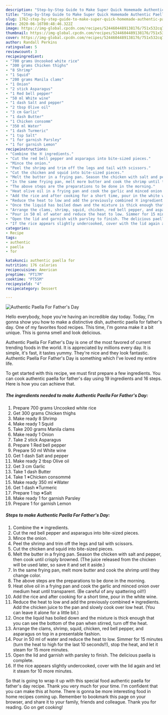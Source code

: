 ```yaml
---
description: "Step-by-Step Guide to Make Super Quick Homemade Authentic Paella For Father&amp;#39;s Day"
title: "Step-by-Step Guide to Make Super Quick Homemade Authentic Paella For Father&amp;#39;s Day"
slug: 1762-step-by-step-guide-to-make-super-quick-homemade-authentic-paella-for-father-and-39-s-day
date: 2020-06-16T00:48:46.322Z
image: https://img-global.cpcdn.com/recipes/5244604489138176/751x532cq70/authentic-paella-for-fathers-day-recipe-main-photo.jpg
thumbnail: https://img-global.cpcdn.com/recipes/5244604489138176/751x532cq70/authentic-paella-for-fathers-day-recipe-main-photo.jpg
cover: https://img-global.cpcdn.com/recipes/5244604489138176/751x532cq70/authentic-paella-for-fathers-day-recipe-main-photo.jpg
author: Randall Perkins
ratingvalue: 5
reviewcount: 3
recipeingredient:
- "700 grams Uncooked white rice"
- "300 grams Chicken thighs"
- "8 Shrimp"
- "1 Squid"
- "200 grams Manila clams"
- "1 Onion"
- "2 stick Asparagus"
- "1 Red bell pepper"
- "50 ml White wine"
- "1 dash Salt and pepper"
- "2 tbsp Olive oil"
- "3 cm Garlic"
- "1 dash Butter"
- "1 Chicken consomm"
- "350 ml Water"
- "1 dash Turmeric"
- "1 tsp Salt"
- "1 for garnish Parsley"
- "1 for garnish Lemon"
recipeinstructions:
- "Combine the ※ ingredients."
- "Cut the red bell pepper and asparagus into bite-sized pieces."
- "Mince the onion."
- "Peel the shrimp and trim off the legs and tail with scissors."
- "Cut the chicken and squid into bite-sized pieces."
- "Melt the butter in a frying pan. Season the chicken with salt and pepper, then cook until crisply browned. (The juice released from the chicken will be used later, so save it and set it aside.)"
- "In the same frying pan, melt more butter and cook the shrimp until they change color."
- "The above steps are the preparations to be done in the morning."
- "Heat olive oil in a frying pan and cook the garlic and minced onion over medium heat until transparent. (Be careful of any spattering oil!!)"
- "Add the rice and after cooking for a short time, pour in the white wine."
- "Reduce the heat to low and add the previously combined ※ ingredients. Add the chicken juice to the pan and slowly cook over low heat. (You can leave it alone for a little bit.)"
- "Once the liquid has boiled down and the mixture is thick enough that you can see the bottom of the pan when stirred, turn off the heat."
- "Arrange the clams, shrimp, squid, chicken, red bell pepper, and asparagus on top in a presentable fashion."
- "Pour in 50 ml of water and reduce the heat to low. Simmer for 15 minutes (turn the heat to high for the last 10 seconds!!), stop the heat, and let it steam for 15 more minutes."
- "Open the lid and garnish with parsley to finish. The delicious paella is complete."
- "If the rice appears slightly undercooked, cover with the lid again and let it steam for 10 more minutes."
categories:
- Recipe
tags:
- authentic
- paella
- for

katakunci: authentic paella for 
nutrition: 176 calories
recipecuisine: American
preptime: "PT17M"
cooktime: "PT55M"
recipeyield: "4"
recipecategory: Dessert

---
```



![Authentic Paella For Father&#39;s Day](https://img-global.cpcdn.com/recipes/5244604489138176/751x532cq70/authentic-paella-for-fathers-day-recipe-main-photo.jpg)

Hello everybody, hope you're having an incredible day today. Today, I'm gonna show you how to make a distinctive dish, authentic paella for father&#39;s day. One of my favorites food recipes. This time, I'm gonna make it a bit unique. This is gonna smell and look delicious.

Authentic Paella For Father&#39;s Day is one of the most favored of current trending foods in the world. It is appreciated by millions every day. It is simple, it's fast, it tastes yummy. They're nice and they look fantastic. Authentic Paella For Father&#39;s Day is something which I've loved my entire life.




To get started with this recipe, we must first prepare a few ingredients. You can cook authentic paella for father&#39;s day using 19 ingredients and 16 steps. Here is how you can achieve that.

<!--inarticleads1-->

##### The ingredients needed to make Authentic Paella For Father&#39;s Day:

1. Prepare 700 grams Uncooked white rice
1. Get 300 grams Chicken thighs
1. Make ready 8 Shrimp
1. Make ready 1 Squid
1. Take 200 grams Manila clams
1. Make ready 1 Onion
1. Take 2 stick Asparagus
1. Prepare 1 Red bell pepper
1. Prepare 50 ml White wine
1. Get 1 dash Salt and pepper
1. Make ready 2 tbsp Olive oil
1. Get 3 cm Garlic
1. Take 1 dash Butter
1. Take 1 ※Chicken consommé
1. Make ready 350 ml ※Water
1. Get 1 dash ※Turmeric
1. Prepare 1 tsp ※Salt
1. Make ready 1 for garnish Parsley
1. Prepare 1 for garnish Lemon




<!--inarticleads2-->

##### Steps to make Authentic Paella For Father&#39;s Day:

1. Combine the ※ ingredients.
1. Cut the red bell pepper and asparagus into bite-sized pieces.
1. Mince the onion.
1. Peel the shrimp and trim off the legs and tail with scissors.
1. Cut the chicken and squid into bite-sized pieces.
1. Melt the butter in a frying pan. Season the chicken with salt and pepper, then cook until crisply browned. (The juice released from the chicken will be used later, so save it and set it aside.)
1. In the same frying pan, melt more butter and cook the shrimp until they change color.
1. The above steps are the preparations to be done in the morning.
1. Heat olive oil in a frying pan and cook the garlic and minced onion over medium heat until transparent. (Be careful of any spattering oil!!)
1. Add the rice and after cooking for a short time, pour in the white wine.
1. Reduce the heat to low and add the previously combined ※ ingredients. Add the chicken juice to the pan and slowly cook over low heat. (You can leave it alone for a little bit.)
1. Once the liquid has boiled down and the mixture is thick enough that you can see the bottom of the pan when stirred, turn off the heat.
1. Arrange the clams, shrimp, squid, chicken, red bell pepper, and asparagus on top in a presentable fashion.
1. Pour in 50 ml of water and reduce the heat to low. Simmer for 15 minutes (turn the heat to high for the last 10 seconds!!), stop the heat, and let it steam for 15 more minutes.
1. Open the lid and garnish with parsley to finish. The delicious paella is complete.
1. If the rice appears slightly undercooked, cover with the lid again and let it steam for 10 more minutes.




So that is going to wrap it up with this special food authentic paella for father&#39;s day recipe. Thank you very much for your time. I'm confident that you can make this at home. There is gonna be more interesting food in home recipes coming up. Remember to bookmark this page on your browser, and share it to your family, friends and colleague. Thank you for reading. Go on get cooking!

